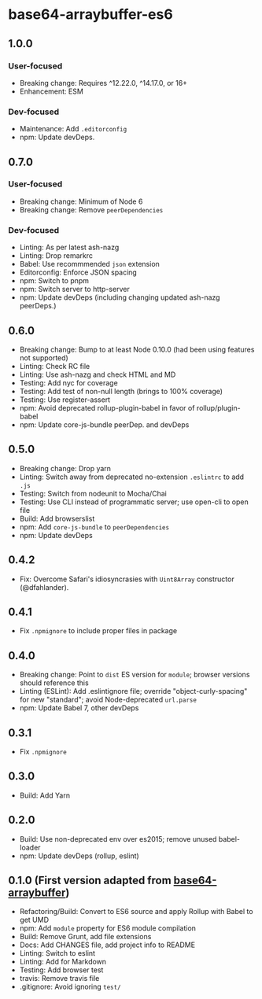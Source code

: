 # base64-arraybuffer-es6

## 1.0.0

### User-focused

- Breaking change: Requires ^12.22.0, ^14.17.0, or 16+
- Enhancement: ESM

### Dev-focused

- Maintenance: Add `.editorconfig`
- npm: Update devDeps.

## 0.7.0

### User-focused
- Breaking change: Minimum of Node 6
- Breaking change: Remove `peerDependencies`

### Dev-focused
- Linting: As per latest ash-nazg
- Linting: Drop remarkrc
- Babel: Use recommmended `json` extension
- Editorconfig: Enforce JSON spacing
- npm: Switch to pnpm
- npm: Switch server to http-server
- npm: Update devDeps (including changing updated ash-nazg peerDeps.)

## 0.6.0

- Breaking change: Bump to at least Node 0.10.0 (had been using features not supported)
- Linting: Check RC file
- Linting: Use ash-nazg and check HTML and MD
- Testing: Add nyc for coverage
- Testing: Add test of non-null length (brings to 100% coverage)
- Testing: Use register-assert
- npm: Avoid deprecated rollup-plugin-babel in favor of rollup/plugin-babel
- npm: Update core-js-bundle peerDep. and devDeps

## 0.5.0

- Breaking change: Drop yarn
- Linting: Switch away from deprecated no-extension `.eslintrc` to add `.js`
- Testing: Switch from nodeunit to Mocha/Chai
- Testing: Use CLI instead of programmatic server; use open-cli to open file
- Build: Add browserslist
- npm: Add `core-js-bundle` to `peerDependencies`
- npm: Update devDeps

## 0.4.2

- Fix: Overcome Safari's idiosyncrasies with `Uint8Array` constructor
    (@dfahlander).

## 0.4.1

- Fix `.npmignore` to include proper files in package

## 0.4.0

- Breaking change: Point to `dist` ES version for `module`; browser versions
    should reference this
- Linting (ESLint): Add .eslintignore file; override "object-curly-spacing"
    for new "standard"; avoid Node-deprecated `url.parse`
- npm: Update Babel 7, other devDeps

## 0.3.1

- Fix `.npmignore`

## 0.3.0

- Build: Add Yarn

## 0.2.0

- Build: Use non-deprecated env over es2015; remove unused babel-loader
- npm: Update devDeps (rollup, eslint)

## 0.1.0 (First version adapted from [base64-arraybuffer](https://github.com/niklasvh/base64-arraybuffer))

- Refactoring/Build: Convert to ES6 source and apply Rollup with
    Babel to get UMD
- npm: Add `module` property for ES6 module compilation
- Build: Remove Grunt, add file extensions
- Docs: Add CHANGES file, add project info to README
- Linting: Switch to eslint
- Linting: Add for Markdown
- Testing: Add browser test
- travis: Remove travis file
- .gitignore: Avoid ignoring `test/`
